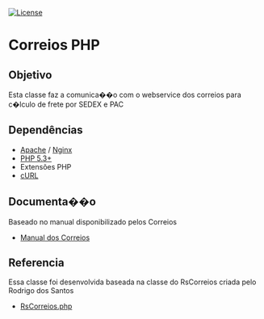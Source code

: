 [![License](https://poser.pugx.org/marabesi/gnre/license)](https://packagist.org/packages/marabesi/gnre)

Correios PHP
=================

Objetivo
-----
Esta classe faz a comunica��o com o webservice dos correios para c�lculo de frete por SEDEX e PAC

Dependências
-------
* [Apache](http://httpd.apache.org/) / [Nginx](http://nginx.org/)
* [PHP 5.3+](http://php.net)
* Extensões PHP
 * [cURL](http://br2.php.net/manual/book.curl.php)

Documenta��o
-----
Baseado no manual disponibilizado pelos Correios
* [Manual dos Correios](http://www.correios.com.br/para-voce/correios-de-a-a-z/pdf/calculador-remoto-de-precos-e-prazos/manual-de-implementacao-do-calculo-remoto-de-precos-e-prazos)

Referencia
-----
Essa classe foi desenvolvida baseada na classe do RsCorreios criada pelo Rodrigo dos Santos
* [RsCorreios.php](http://www.rodrigodossantos.ws/calculo-de-frete-pac-e-sedex-dos-correios-em-php/)
